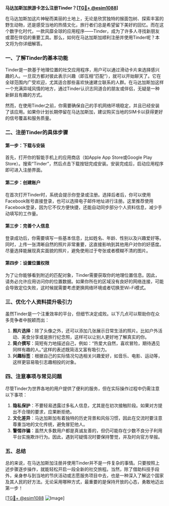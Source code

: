 **马达加斯加旅游卡怎么注册Tinder？[[TG💪+ @esim1088](https://t.me/s/esim1088)]**

在马达加斯加这片神秘而美丽的土地上，无论是欣赏独特的猴面包树、探索丰富的野生动物，还是感受当地的热情文化，旅行者们总是希望留下美好的回忆。而在这个数字化时代，一款风靡全球的应用程序——Tinder，成为了许多人寻找新朋友或潜在伴侣的重要工具。那么，如何在马达加斯加顺利注册并使用Tinder呢？本文将为你详细解答。

### 一、了解Tinder的基本功能

Tinder是一款基于地理位置的社交应用程序，用户可以通过滑动卡片来选择感兴趣的人。一旦双方都对彼此表示兴趣（即互相“匹配”），就可以开始聊天了。它在全球范围内广受欢迎，尤其适合那些喜欢快速建立联系的人群。在马达加斯加这样一个充满异域风情的地方，通过Tinder认识志同道合的朋友或伴侣，无疑是一种新鲜且有趣的方式。

然而，在使用Tinder之前，你需要确保自己的手机网络环境稳定，并且已经安装了该应用。如果你计划长期停留在马达加斯加，建议购买当地的SIM卡以获得更好的信号覆盖和服务质量。

### 二、注册Tinder的具体步骤

#### 第一步：下载与安装

首先，打开你的智能手机上的应用商店（如Apple App Store或Google Play Store）。搜索“Tinder”，然后点击下载按钮完成安装。安装完成后，启动应用程序即可进入注册界面。

#### 第二步：创建账户

在首次打开Tinder时，系统会提示你登录或注册。选择后者后，你可以使用Facebook账号直接登录，也可以选择电子邮件地址进行注册。这里推荐使用Facebook登录，因为它不仅方便快捷，还能自动同步部分个人资料信息，减少手动填写的工作量。

#### 第三步：完善个人信息

登录成功后，你需要填写一些基本信息，比如姓名、年龄、性别以及兴趣爱好等。同时，上传一张清晰自然的照片非常重要，这直接影响到其他用户对你的好感度。尽量选择能展现真实面貌的照片，避免使用过于夸张或者模糊不清的图片。

#### 第四步：设置位置权限

为了让你能够看到附近的匹配对象，Tinder需要获取你的地理位置信息。因此，请务必允许应用访问你的位置数据。如果你所在的区域没有良好的网络连接，可能会导致定位失败，这时候就需要考虑更换网络环境或者切换至Wi-Fi模式。

### 三、优化个人资料提升吸引力

虽然Tinder是一个注重效率的平台，但细节决定成败。以下几点可以帮助你在众多竞争者中脱颖而出：

1. **照片选择**：除了头像之外，还可以添加几张展示日常生活的照片。比如户外活动、美食分享或是旅行纪念照，这样可以让别人更好地了解真实的你。
2. **简介撰写**：简短有力地描述自己，例如：“热爱大自然，喜欢冒险，期待遇见同样有趣的人。”这样的表述既简洁又富有吸引力。
3. **兴趣标签**：根据自己的实际情况勾选相关兴趣爱好，如音乐、电影、运动等，这样更容易吸引志趣相投的对象。

### 四、注意事项与常见问题

尽管Tinder为世界各地的用户提供了便利的服务，但在实际操作过程中仍需注意以下事项：

1. **隐私保护**：不要轻易透露过多私人信息，尤其是在初次接触阶段。如果对方提出不合理的要求，应果断拒绝。
2. **文化差异**：马达加斯加有着独特的历史背景和风俗习惯，因此在交流时要注意尊重当地的文化传统，避免冒犯他人。
3. **警惕诈骗**：虽然大多数用户都是真诚友善的，但仍可能存在少数不良分子利用平台实施欺诈行为。因此，遇到可疑情况时要保持警觉，并及时向官方举报。

### 五、总结

总的来说，在马达加斯加注册并使用Tinder并不是一件复杂的事情。只要按照上述步骤逐步操作，就能轻松开启一段全新的社交旅程。当然，除了借助科技手段外，亲身参与到当地的节庆活动或志愿服务项目中去，也是一种深入了解这个国家及其人民的好方法。无论采用哪种方式，最重要的是保持开放的心态，勇敢地迈出第一步！

[[TG💪+ @esim1088](https://t.me/s/esim1088) ![Image](https://i.postimg.cc/4NQfJmqS/Snipaste-2025-05-13-00-14-12.png)]